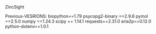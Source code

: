 ZincSight


Previous-VESRIONS:
    biopython==1.79
    psycopg2-binary ==2.9.6
    pymol ==2.5.0
    numpy ==1.24.3
    scipy == 1.14.1
    requests==2.31.0
    aria2p==0.12.0
    python-dotenv==1.0.1


